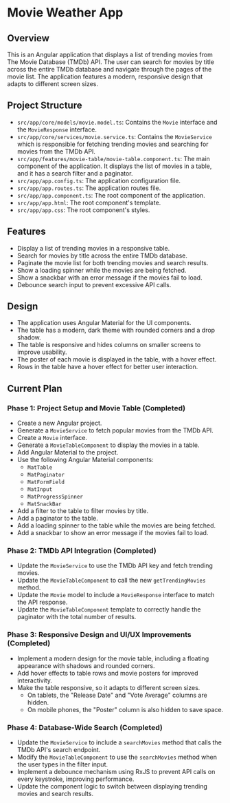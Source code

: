 # Movie Weather App

## Overview

This is an Angular application that displays a list of trending movies from The Movie Database (TMDb) API. The user can search for movies by title across the entire TMDb database and navigate through the pages of the movie list. The application features a modern, responsive design that adapts to different screen sizes.

## Project Structure

* `src/app/core/models/movie.model.ts`: Contains the `Movie` interface and the `MovieResponse` interface.
* `src/app/core/services/movie.service.ts`: Contains the `MovieService` which is responsible for fetching trending movies and searching for movies from the TMDb API.
* `src/app/features/movie-table/movie-table.component.ts`: The main component of the application. It displays the list of movies in a table, and it has a search filter and a paginator.
* `src/app/app.config.ts`: The application configuration file.
* `src/app/app.routes.ts`: The application routes file.
* `src/app/app.component.ts`: The root component of the application.
* `src/app/app.html`: The root component's template.
* `src/app/app.css`: The root component's styles.

## Features

* Display a list of trending movies in a responsive table.
* Search for movies by title across the entire TMDb database.
* Paginate the movie list for both trending movies and search results.
* Show a loading spinner while the movies are being fetched.
* Show a snackbar with an error message if the movies fail to load.
* Debounce search input to prevent excessive API calls.

## Design

* The application uses Angular Material for the UI components.
* The table has a modern, dark theme with rounded corners and a drop shadow.
* The table is responsive and hides columns on smaller screens to improve usability.
* The poster of each movie is displayed in the table, with a hover effect.
* Rows in the table have a hover effect for better user interaction.

## Current Plan

### Phase 1: Project Setup and Movie Table (Completed)

* Create a new Angular project.
* Generate a `MovieService` to fetch popular movies from the TMDb API.
* Create a `Movie` interface.
* Generate a `MovieTableComponent` to display the movies in a table.
* Add Angular Material to the project.
* Use the following Angular Material components:
    * `MatTable`
    * `MatPaginator`
    * `MatFormField`
    * `MatInput`
    * `MatProgressSpinner`
    * `MatSnackBar`
* Add a filter to the table to filter movies by title.
* Add a paginator to the table.
* Add a loading spinner to the table while the movies are being fetched.
* Add a snackbar to show an error message if the movies fail to load.

### Phase 2: TMDb API Integration (Completed)

* Update the `MovieService` to use the TMDb API key and fetch trending movies.
* Update the `MovieTableComponent` to call the new `getTrendingMovies` method.
* Update the `Movie` model to include a `MovieResponse` interface to match the API response.
* Update the `MovieTableComponent` template to correctly handle the paginator with the total number of results.

### Phase 3: Responsive Design and UI/UX Improvements (Completed)

* Implement a modern design for the movie table, including a floating appearance with shadows and rounded corners.
* Add hover effects to table rows and movie posters for improved interactivity.
* Make the table responsive, so it adapts to different screen sizes.
    * On tablets, the "Release Date" and "Vote Average" columns are hidden.
    * On mobile phones, the "Poster" column is also hidden to save space.

### Phase 4: Database-Wide Search (Completed)

* Update the `MovieService` to include a `searchMovies` method that calls the TMDb API's search endpoint.
* Modify the `MovieTableComponent` to use the `searchMovies` method when the user types in the filter input.
* Implement a debounce mechanism using RxJS to prevent API calls on every keystroke, improving performance.
* Update the component logic to switch between displaying trending movies and search results.
